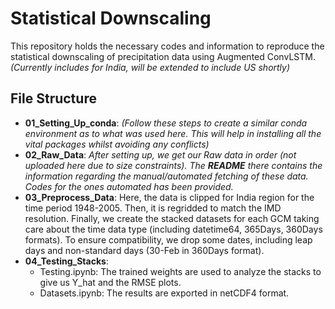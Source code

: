 # Statistical Downscaling
This repository holds the necessary codes and information to reproduce the statistical downscaling of precipitation data using Augmented ConvLSTM. *(Currently includes for India, will be extended to include US shortly)*

## File Structure
<ul>
    <li> <b>01_Setting_Up_conda</b>:  <i>(Follow these steps to create a similar conda environment as to what was used here. This will help in installing all the vital packages whilst avoiding any conflicts)</i>
    <li> <b>02_Raw_Data</b>: <i>After setting up, we get our Raw data in order (not uploaded here due to size constraints). The <b>README</b> there contains the information regarding the manual/automated fetching of these data. Codes for the ones automated has been provided.</i>
    <li> <b>03_Preprocess_Data</b>: Here, the data is clipped for India region for the time period 1948-2005. Then, it is regridded to match the IMD resolution. Finally, we create the stacked datasets for each GCM taking care about the time data type (including datetime64, 365Days, 360Days formats). To ensure compatibility, we drop some dates, including leap days and non-standard days (30-Feb in 360Days format).
    <li> <b>04_Testing_Stacks</b>: 

* Testing.ipynb: The trained weights are used to analyze the stacks to give us Y_hat and the RMSE plots.
* Datasets.ipynb: The results are exported in netCDF4 format.
<ul>

